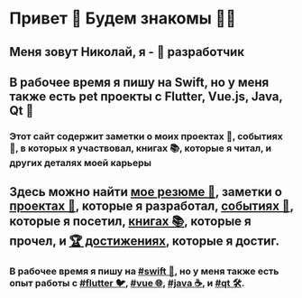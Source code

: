 # Привет 👋 Будем знакомы 👨‍💻
## Меня зовут Николай, я - 🍏 разработчик
## В рабочее время я пишу на Swift, но у меня также есть pet проекты с Flutter, Vue.js, Java, Qt 👀
### Этот сайт содержит заметки о моих проектах 👾, событиях 📅, в которых я участвовал, книгах 📚, которые я читал, и других деталях моей карьеры

## Здесь можно найти [мое резюме 📄](https://coolone.ru/nikolai_trukhin_cv.pdf), заметки о [проектах 👾](https://coolone.ru/projects/), которые я разработал, [событиях 📅](https://coolone.ru/events/), которые я посетил, [книгах 📚](https://coolone.ru/books/), которые я прочел, и [🏆 достижениях](https://coolone.ru/achievements/), которые я достиг.
### В рабочее время я пишу на [#swift 🍏](https://coolone.ru/tags/swift/), но у меня также есть опыт работы с [#flutter 🐦](https://coolone.ru/tags/flutter/), [#vue 🌐](https://coolone.ru/tags/vue/), [#java ☕](https://coolone.ru/tags/java/), и  [#qt 🛠️](https://coolone.ru/tags/qt/).
